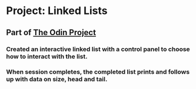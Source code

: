 # Project: Linked Lists

## Part of [The Odin Project](http://www.theodinproject.com/ruby-programming/linked-lists)

### Created an interactive linked list with a control panel to choose how to interact with the list.
### When session completes, the completed list prints and follows up with data on size, head and tail.
